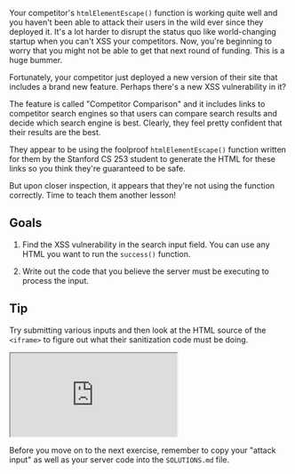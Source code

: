 Your competitor's `htmlElementEscape()` function is working quite well and you haven't been able to attack their users in the wild ever since they deployed it. It's a lot harder to disrupt the status quo like world-changing startup when you can't XSS your competitors. Now, you're beginning to worry that you might not be able to get that next round of funding. This is a huge bummer.

Fortunately, your competitor just deployed a new version of their site that includes a brand new feature. Perhaps there's a new XSS vulnerability in it?

The feature is called "Competitor Comparison" and it includes links to competitor search engines so that users can compare search results and decide which search engine is best. Clearly, they feel pretty confident that their results are the best.

They appear to be using the foolproof `htmlElementEscape()` function written for them by the Stanford CS 253 student to generate the HTML for these links so you think they're guaranteed to be safe.

But upon closer inspection, it appears that they're not using the function correctly. Time to teach them another lesson!

## Goals

1. Find the XSS vulnerability in the search input field. You can use any HTML you want to run the `success()` function.

1. Write out the code that you believe the server must be executing to process the input.

## Tip

Try submitting various inputs and then look at the HTML source of the `<iframe>` to figure out what their sanitization code must be doing.

<iframe src='http://localhost:4100'></iframe>

Before you move on to the next exercise, remember to copy your "attack input" as well as your server code into the `SOLUTIONS.md` file.
